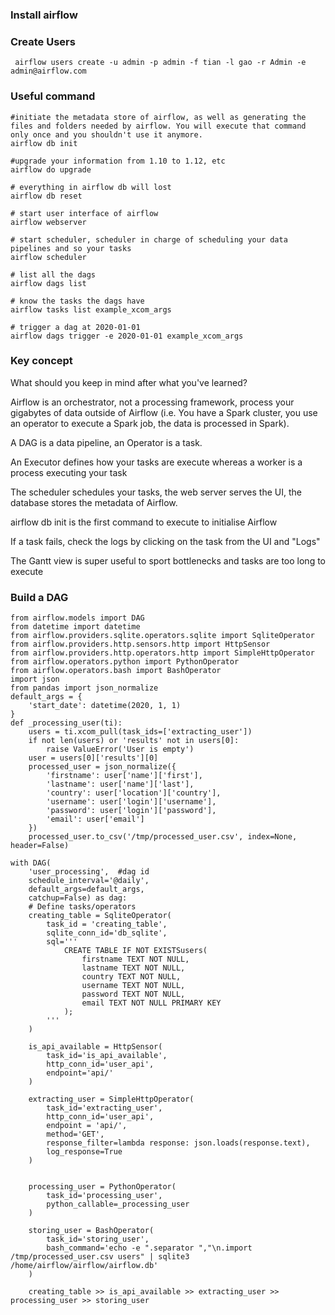 ### Install airflow

### Create Users
```
 airflow users create -u admin -p admin -f tian -l gao -r Admin -e admin@airflow.com

```

### Useful command

```
#initiate the metadata store of airflow, as well as generating the files and folders needed by airflow. You will execute that command only once and you shouldn't use it anymore.
airflow db init

#upgrade your information from 1.10 to 1.12, etc
airflow do upgrade

# everything in airflow db will lost
airflow db reset

# start user interface of airflow
airflow webserver

# start scheduler, scheduler in charge of scheduling your data pipelines and so your tasks
airflow scheduler

# list all the dags
airflow dags list

# know the tasks the dags have
airflow tasks list example_xcom_args

# trigger a dag at 2020-01-01
airflow dags trigger -e 2020-01-01 example_xcom_args
```

### Key concept
What should you keep in mind after what you've learned?

Airflow is an orchestrator, not a processing framework, process your gigabytes of data outside of Airflow (i.e. You have a Spark cluster, you use an operator to execute a Spark job, the data is processed in Spark).

A DAG is a data pipeline, an Operator is a task.

An Executor defines how your tasks are execute whereas a worker is a process executing your task

The scheduler schedules your tasks, the web server serves the UI, the database stores the metadata of Airflow.

airflow db init is the first command to execute to initialise Airflow

If a task fails, check the logs by clicking on the task from the UI and "Logs"

The Gantt view is super useful to sport bottlenecks and tasks are too long to execute


### Build a DAG
```
from airflow.models import DAG
from datetime import datetime
from airflow.providers.sqlite.operators.sqlite import SqliteOperator
from airflow.providers.http.sensors.http import HttpSensor
from airflow.providers.http.operators.http import SimpleHttpOperator
from airflow.operators.python import PythonOperator
from airflow.operators.bash import BashOperator
import json
from pandas import json_normalize
default_args = {
    'start_date': datetime(2020, 1, 1)
}
def _processing_user(ti):
    users = ti.xcom_pull(task_ids=['extracting_user'])
    if not len(users) or 'results' not in users[0]:
        raise ValueError('User is empty')
    user = users[0]['results'][0]
    processed_user = json_normalize({
        'firstname': user['name']['first'],
        'lastname': user['name']['last'],
        'country': user['location']['country'],
        'username': user['login']['username'],
        'password': user['login']['password'],
        'email': user['email']
    })
    processed_user.to_csv('/tmp/processed_user.csv', index=None, header=False)

with DAG(
    'user_processing',  #dag id
    schedule_interval='@daily', 
    default_args=default_args, 
    catchup=False) as dag:
    # Define tasks/operators
    creating_table = SqliteOperator(
        task_id = 'creating_table',
        sqlite_conn_id='db_sqlite',
        sql='''
            CREATE TABLE IF NOT EXISTSusers(
                firstname TEXT NOT NULL,
                lastname TEXT NOT NULL,
                country TEXT NOT NULL,
                username TEXT NOT NULL,
                password TEXT NOT NULL, 
                email TEXT NOT NULL PRIMARY KEY
            );
        '''
    )

    is_api_available = HttpSensor(
        task_id='is_api_available',
        http_conn_id='user_api',
        endpoint='api/'
    )

    extracting_user = SimpleHttpOperator(
        task_id='extracting_user',
        http_conn_id='user_api',
        endpoint = 'api/',
        method='GET',
        response_filter=lambda response: json.loads(response.text),
        log_response=True
    )


    processing_user = PythonOperator(
        task_id='processing_user',
        python_callable=_processing_user
    )

    storing_user = BashOperator(
        task_id='storing_user',
        bash_command='echo -e ".separator ","\n.import /tmp/processed_user.csv users" | sqlite3 /home/airflow/airflow/airflow.db'
    )

    creating_table >> is_api_available >> extracting_user >> processing_user >> storing_user
  

```
